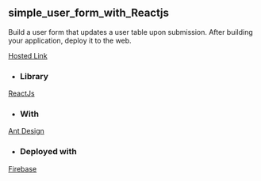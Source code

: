 ## simple_user_form_with_Reactjs
Build a user form that updates a user table upon submission. After building your application, deploy it to the web.

[Hosted Link](https://user-form-c36c1.web.app/)

- ### __Library__
[ReactJs](https://reactjs.org/)

- ### __With__
[Ant Design](https://ant.design/)

- ### __Deployed with__
[Firebase](https://firebase.google.com/)


